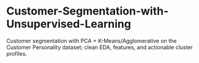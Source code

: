 # Customer-Segmentation-with-Unsupervised-Learning
Customer segmentation with PCA + K-Means/Agglomerative on the Customer Personality dataset; clean EDA, features, and actionable cluster profiles.
